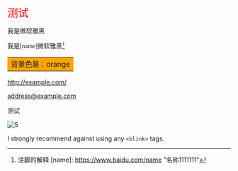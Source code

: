 <font size=5 color=red>测试</font>

<font face="STCAIYUN">我是微软雅黑</font>

<font face="STCAIYUN">我是[name]微软雅黑[^1]</font>

<table><tr><td bgcolor=orange>背景色是：orange</td></tr></table>

<http://example.com/>

<address@example.com>


测试

![5](https://cdn.jsdelivr.net/gh/AmbroseRen/Picture/img/wallpaper/desktop/bing/lake.jpg)


I strongly recommend against using any `<blink>` tags.

[^1]: 注脚的解释
[name]: https://www.baidu.com/name "名称1111111"
